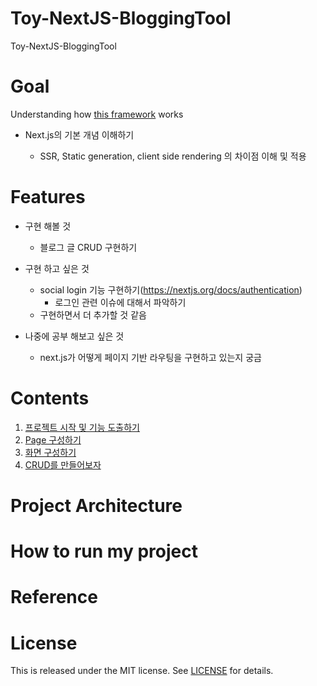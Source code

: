 # Toy-NextJS-BloggingTool

Toy-NextJS-BloggingTool

# Goal

Understanding how [this framework](https://nextjs.org) works

- Next.js의 기본 개념 이해하기

  - SSR, Static generation, client side rendering 의 차이점 이해 및 적용

# Features

- 구현 해볼 것

  - 블로그 글 CRUD 구현하기

- 구현 하고 싶은 것

  - social login 기능 구현하기(https://nextjs.org/docs/authentication)
    - 로그인 관련 이슈에 대해서 파악하기
  - 구현하면서 더 추가할 것 같음

- 나중에 공부 해보고 싶은 것
  - next.js가 어떻게 페이지 기반 라우팅을 구현하고 있는지 궁금

# Contents

1. [프로젝트 시작 및 기능 도출하기](./memo/StartingNextProject.md)
2. [Page 구성하기](./memo/createPage.md)
3. [화면 구성하기](./memo/styling.md)
4. [CRUD를 만들어보자](./memo/crud.md)
   <!-- 4. [api 생성하기](./memo/api.md) -->
   <!-- 5. [무한스크롤할때 throttle, 컨텐츠 검색할때 deboune 등 적용하기](./memo/fe-technique.md) -->
   <!-- 6. [이미지 최적화 등] -->

# Project Architecture

# How to run my project

# Reference

# License

This is released under the MIT license. See [LICENSE](LICENSE) for details.
